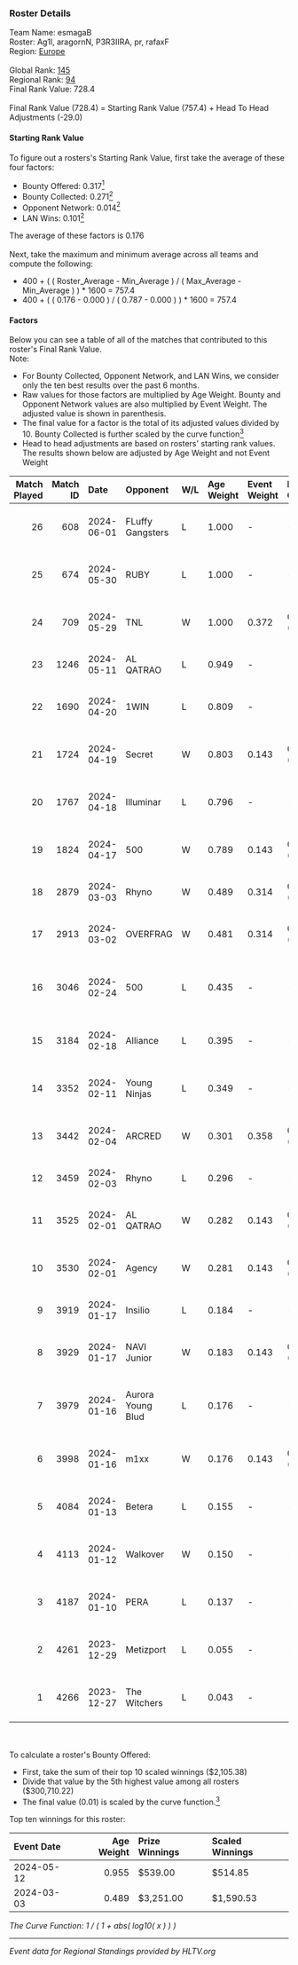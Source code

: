 ### Roster Details<br />
Team Name: esmagaB<br />
Roster: Ag1l, aragornN, P3R3IIRA, pr, rafaxF<br />
Region: [Europe]( ../standings_europe.md)<br />
<br />
Global Rank: [145](../standings_global.md)<br />
Regional Rank: [94]( ../standings_europe.md)<br />
Final Rank Value:  728.4<br />
<br />
Final Rank Value (728.4) = Starting Rank Value (757.4) + Head To Head Adjustments (-29.0)<br />

#### Starting Rank Value<br />
To figure out a rosters's Starting Rank Value, first take the average of these four factors:<br />
- Bounty Offered: 0.317[<sup>1</sup>](#table2)
- Bounty Collected: 0.271[<sup>2</sup>](#table1)
- Opponent Network: 0.014[<sup>2</sup>](#table1)
- LAN Wins: 0.101[<sup>2</sup>](#table1)

The average of these factors is 0.176<br />
<br />
Next, take the maximum and minimum average across all teams and compute the following:<br />
- 400 + ( ( Roster_Average - Min_Average ) / ( Max_Average - Min_Average ) ) * 1600 = 757.4
- 400 + ( ( 0.176 - 0.000 ) / ( 0.787 - 0.000 ) ) * 1600 = 757.4


#### Factors<br />
Below you can see a table of all of the matches that contributed to this roster's Final Rank Value.<br />
Note:<br />

- For Bounty Collected, Opponent Network, and LAN Wins, we consider only the ten best results over the past 6 months.
- Raw values for those factors are multiplied by Age Weight. Bounty and Opponent Network values are also multiplied by Event Weight. The adjusted value is shown in parenthesis.
- The final value for a factor is the total of its adjusted values divided by 10. Bounty Collected is further scaled by the curve function[<sup>3</sup>](#curveFunction)
- Head to head adjustments are based on rosters' starting rank values. The results shown below are adjusted by Age Weight and not Event Weight
<span id="table1"></span><br />


| Match Played | Match ID | Date       | Opponent          | W/L | Age Weight | Event Weight | Bounty Collected | Opponent Network | LAN Wins  | H2H Adj. | Roster                                        |
| -: | -: | :- | :- | :- | :- | :- | :- | :- | :- | -: | :- |
|           26 |      608 | 2024-06-01 | FLuffy Gangsters  | L   | 1.000      | -            | -                | -                | -         |   -23.62 | Ag1l, aragornN, P3R3IIRA, pr, rafaxF          |
|           25 |      674 | 2024-05-30 | RUBY              | L   | 1.000      | -            | -                | -                | -         |    -6.59 | Ag1l, aragornN, P3R3IIRA, pr, rafaxF          |
|           24 |      709 | 2024-05-29 | TNL               | W   | 1.000      | 0.372        | 0.000 (0.000)    | 0.000 (0.000)    | 0 (0.000) |     3.73 | Ag1l, aragornN, P3R3IIRA, pr, rafaxF          |
|           23 |     1246 | 2024-05-11 | AL QATRAO         | L   | 0.949      | -            | -                | -                | -         |   -15.69 | Ag1l, aragornN, fox, pr, rafaxF               |
|           22 |     1690 | 2024-04-20 | 1WIN              | L   | 0.809      | -            | -                | -                | -         |    -5.32 | Ag1l, aragornN, P3R3IIRA, pr, rafaxF          |
|           21 |     1724 | 2024-04-19 | Secret            | W   | 0.803      | 0.143        | 0.000 (0.000)    | 0.108 (0.012)    | 0 (0.000) |     7.46 | Ag1l, aragornN, P3R3IIRA, pr, rafaxF          |
|           20 |     1767 | 2024-04-18 | Illuminar         | L   | 0.796      | -            | -                | -                | -         |    -9.34 | Ag1l, aragornN, P3R3IIRA, pr, rafaxF          |
|           19 |     1824 | 2024-04-17 | 500               | W   | 0.789      | 0.143        | 0.001 (0.000)    | 0.292 (0.033)    | 0 (0.000) |    15.09 | Ag1l, aragornN, P3R3IIRA, pr, rafaxF          |
|           18 |     2879 | 2024-03-03 | Rhyno             | W   | 0.489      | 0.314        | 0.094 (0.014)    | 0.381 (0.059)    | 1 (0.489) |    12.65 | DDias, krazy, renatoohaxx, snapy, TMKj        |
|           17 |     2913 | 2024-03-02 | OVERFRAG          | W   | 0.481      | 0.314        | 0.001 (0.000)    | 0.000 (0.000)    | 1 (0.481) |     3.38 | devineez, HS, Lr0z1n, P3R3IIRA, seabraez      |
|           16 |     3046 | 2024-02-24 | 500               | L   | 0.435      | -            | -                | -                | -         |    -6.83 | dennyslaw, Grashog, Rainwaker, REDSTAR, SHiPZ |
|           15 |     3184 | 2024-02-18 | Alliance          | L   | 0.395      | -            | -                | -                | -         |    -4.09 | avid, b0denmaster, PlesseN, robiin, twist     |
|           14 |     3352 | 2024-02-11 | Young Ninjas      | L   | 0.349      | -            | -                | -                | -         |    -4.53 | Ag1l, aragornN, NOPEEJ, pr, rafaxF            |
|           13 |     3442 | 2024-02-04 | ARCRED            | W   | 0.301      | 0.358        | 0.048 (0.005)    | 0.346 (0.037)    | 0 (0.000) |     6.36 | Ag1l, aragornN, NOPEEJ, pr, rafaxF            |
|           12 |     3459 | 2024-02-03 | Rhyno             | L   | 0.296      | -            | -                | -                | -         |    -1.70 | DDias, krazy, renatoohaxx, snapy, TMKj        |
|           11 |     3525 | 2024-02-01 | AL QATRAO         | W   | 0.282      | 0.143        | 0.006 (0.000)    | 0.044 (0.002)    | 0 (0.000) |     4.33 | Drext, frozzen, hdstr, nesto, Shr             |
|           10 |     3530 | 2024-02-01 | Agency            | W   | 0.281      | 0.143        | 0.000 (0.000)    | 0.000 (0.000)    | 0 (0.000) |     1.08 | Ag1l, aragornN, NOPEEJ, pr, rafaxF            |
|            9 |     3919 | 2024-01-17 | Insilio           | L   | 0.184      | -            | -                | -                | -         |    -1.48 | faydett, FpSSS, Pipw, Polt, sugaR             |
|            8 |     3929 | 2024-01-17 | NAVI Junior       | W   | 0.183      | 0.143        | 0.007 (0.000)    | 0.071 (0.002)    | 0 (0.000) |     2.55 | dem0n, fnl, Krabeni, Magic, makazze           |
|            7 |     3979 | 2024-01-16 | Aurora Young Blud | L   | 0.176      | -            | -                | -                | -         |    -2.78 | bl1x1, bluewh1te, easy, sh1geo, VILBy         |
|            6 |     3998 | 2024-01-16 | m1xx              | W   | 0.176      | 0.143        | 0.000 (0.000)    | 0.000 (0.000)    | 0 (0.000) |     0.67 | Ag1l, aragornN, NOPEEJ, pr, rafaxF            |
|            5 |     4084 | 2024-01-13 | Betera            | L   | 0.155      | -            | -                | -                | -         |    -2.67 | Ag1l, aragornN, NOPEEJ, pr, rafaxF            |
|            4 |     4113 | 2024-01-12 | Walkover          | W   | 0.150      | -            | -                | -                | -         |     0.57 | Ag1l, aragornN, NOPEEJ, pr, rafaxF            |
|            3 |     4187 | 2024-01-10 | PERA              | L   | 0.137      | -            | -                | -                | -         |    -0.95 | Ag1l, aragornN, NOPEEJ, pr, rafaxF            |
|            2 |     4261 | 2023-12-29 | Metizport         | L   | 0.055      | -            | -                | -                | -         |    -0.41 | Ag1l, aragornN, NOPEEJ, pr, rafaxF            |
|            1 |     4266 | 2023-12-27 | The Witchers      | L   | 0.043      | -            | -                | -                | -         |    -0.85 | Dragon, fear, Sdaim, smooya, synyx            |

<br />
<span id="table2"></span><br />
To calculate a roster's Bounty Offered:<br />

- First, take the sum of their top 10 scaled winnings ($2,105.38)
- Divide that value by the 5th highest value among all rosters ($300,710.22)
- The final value (0.01) is scaled by the curve function.[<sup>3</sup>](#curveFunction)

Top ten winnings for this roster:<br />

| Event Date | Age Weight | Prize Winnings | Scaled Winnings |
| :- | -: | :- | :- |
| 2024-05-12 |      0.955 | $539.00        | $514.85         |
| 2024-03-03 |      0.489 | $3,251.00      | $1,590.53       |


<span id="curveFunction"></span>_The Curve Function: 1 / ( 1 + abs( log10( x ) ) )_<br />

---
_Event data for Regional Standings provided by HLTV.org_<br />
